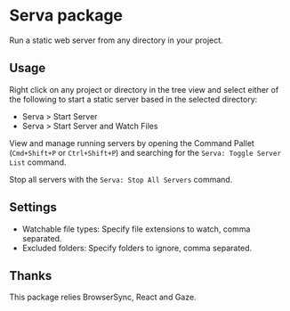 # Serva package

Run a static web server from any directory in your project.

## Usage
Right click on any project or directory in the tree view and select either of the following to start a static server based in the selected directory:
* Serva > Start Server
* Serva > Start Server and Watch Files

View and manage running servers by opening the Command Pallet (`Cmd+Shift+P` or `Ctrl+Shift+P`) and searching for the `Serva: Toggle Server List` command.

Stop all servers with the `Serva: Stop All Servers` command.

## Settings
* Watchable file types: Specify file extensions to watch, comma separated.
* Excluded folders: Specify folders to ignore, comma separated.

## Thanks
This package relies BrowserSync, React and Gaze.
